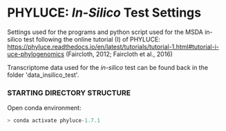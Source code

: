 # PHYLUCE: *In-Silico* Test Settings

Settings used for the programs and python script used for the MSDA in-silico test following the online tutorial (I) of PHYLUCE: https://phyluce.readthedocs.io/en/latest/tutorials/tutorial-1.html#tutorial-i-uce-phylogenomics (Faircloth, 2012; Faircloth et al., 2016)

Transcriptome data used for the *in-silico* test can be found back in the folder 'data_insilico_test'.


### STARTING DIRECTORY STRUCTURE

Open conda environment:

```python
> conda activate phyluce-1.7.1
```

